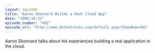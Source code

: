 ```yaml
---
layout: episode
title: "Aaron Skonnard Builds a Real Cloud App"
date: "2009-10-22"
episode_number: "492"
episode_url: "http://www.dotnetrocks.com/default.aspx?ShowNum=492"
---
```


Aaron Skonnard talks about his experiences building a real application in the cloud.
